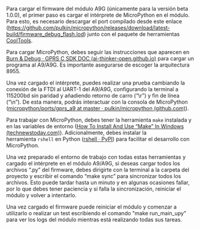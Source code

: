 Para cargar el firmware del módulo A9G (únicamente para la versión beta 1.0.0), el primer paso es cargar el intérprete de MicroPython en el módulo. Para esto, es necesario descargar el port compilado desde este enlace (https://github.com/pulkin/micropython/releases/download/latest-build/firmware_debug_flash.lod) junto con el paquete de herramientas [CoolTools](https://ai-thinker-open.github.io/GPRS_C_SDK_DOC/en/c-sdk/burn-debug.html).

Para cargar MicroPython, debes seguir las instrucciones que aparecen en [Burn & Debug · GPRS C SDK DOC (ai-thinker-open.github.io)](https://ai-thinker-open.github.io/GPRS_C_SDK_DOC/en/c-sdk/burn-debug.html) para cargar un programa al A9/A9G. Es importante asegurarse de escoger la arquitectura 8955.

Una vez cargado el intérprete, puedes realizar una prueba cambiando la conexión de la FTDI al UART-1 del A9/A9G, configurando la terminal a 115200bd sin paridad y añadiendo retorno de carro (“\r”) y fin de línea (“\n”). De esta manera, podrás interactuar con la consola de MicroPython ([micropython/ports/gprs_a9 at master · pulkin/micropython (github.com)](https://github.com/pulkin/micropython/tree/master/ports/gprs_a9)).

Para trabajar con MicroPython, debes tener la herramienta `make` instalada y en las variables de entorno ([How To Install And Use “Make” In Windows (technewstoday.com)](https://www.technewstoday.com/install-and-use-make-in-windows/)). Adicionalmente, debes instalar la herramienta `rshell` en Python ([rshell · PyPI](https://pypi.org/project/rshell/)) para facilitar el desarrollo con MicroPython.

Una vez preparado el entorno de trabajo con todas estas herramientas y cargado el intérprete en el módulo A9/A9G, si deseas cargar todos los archivos “.py” del firmware, debes dirigirte con la terminal a la carpeta del proyecto y escribir el comando “make sync” para sincronizar todos los archivos. Esto puede tardar hasta un minuto y en algunas ocasiones fallar, por lo que debes tener paciencia y si falla la sincronización, reiniciar el módulo y volver a intentarlo.

Una vez cargado el firmware puede reiniciar el módulo y comenzar a utilizarlo o realizar un test escribiendo el comando "make run_main_upy" para ver los logs del módulo mientras está realizando todas sus tareas.